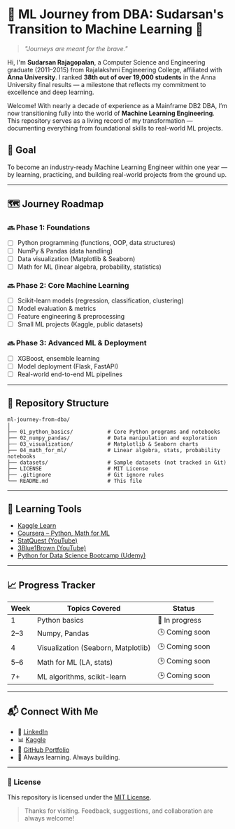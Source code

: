 # 🧠 ML Journey from DBA: Sudarsan's Transition to Machine Learning 🚀

> *"Journeys are meant for the brave."*

Hi, I'm **Sudarsan Rajagopalan**, a Computer Science and Engineering graduate (2011–2015) from Rajalakshmi Engineering College, affiliated with **Anna University**. I ranked **38th out of over 19,000 students** in the Anna University final results — a milestone that reflects my commitment to excellence and deep learning.

Welcome! With nearly a decade of experience as a Mainframe DB2 DBA, I’m now transitioning fully into the world of **Machine Learning Engineering**. This repository serves as a living record of my transformation — documenting everything from foundational skills to real-world ML projects.

## 🎯 Goal

To become an industry-ready Machine Learning Engineer within one year — by learning, practicing, and building real-world projects from the ground up.

---

## 🗺️ Journey Roadmap

### 🔜 Phase 1: Foundations
- [ ] Python programming (functions, OOP, data structures)
- [ ] NumPy & Pandas (data handling)
- [ ] Data visualization (Matplotlib & Seaborn)
- [ ] Math for ML (linear algebra, probability, statistics)

### 🔜 Phase 2: Core Machine Learning
- [ ] Scikit-learn models (regression, classification, clustering)
- [ ] Model evaluation & metrics
- [ ] Feature engineering & preprocessing
- [ ] Small ML projects (Kaggle, public datasets)

### 🔜 Phase 3: Advanced ML & Deployment
- [ ] XGBoost, ensemble learning
- [ ] Model deployment (Flask, FastAPI)
- [ ] Real-world end-to-end ML pipelines

---

## 🧪 Repository Structure

```text
ml-journey-from-dba/
│
├── 01_python_basics/           # Core Python programs and notebooks
├── 02_numpy_pandas/            # Data manipulation and exploration
├── 03_visualization/           # Matplotlib & Seaborn charts
├── 04_math_for_ml/             # Linear algebra, stats, probability notebooks
├── datasets/                   # Sample datasets (not tracked in Git)
├── LICENSE                     # MIT License
├── .gitignore                  # Git ignore rules
└── README.md                   # This file
```

---

## 🧠 Learning Tools

- [Kaggle Learn](https://www.kaggle.com/learn)
- [Coursera – Python, Math for ML](https://www.coursera.org/)
- [StatQuest (YouTube)](https://www.youtube.com/user/joshstarmer)
- [3Blue1Brown (YouTube)](https://www.youtube.com/@3blue1brown)
- [Python for Data Science Bootcamp (Udemy)](https://www.udemy.com/course/python-for-data-science-and-machine-learning-bootcamp/)

---

## 📈 Progress Tracker
| Week | Topics Covered                      | Status          |
|------|-------------------------------------|-----------------|
| 1    | Python basics                       | 🔄 In progress  |
| 2–3  | Numpy, Pandas                       | 🕒 Coming soon  |
| 4    | Visualization (Seaborn, Matplotlib) | 🕒 Coming soon  |
| 5–6  | Math for ML (LA, stats)             | 🕒 Coming soon  |
| 7+   | ML algorithms, scikit-learn         | 🕒 Coming soon  |

---

## 📬 Connect With Me

- 💼 [LinkedIn](https://www.linkedin.com/in/sudarsan-rajagopalan-17572b61)
- 📊 [Kaggle](https://www.kaggle.com/sudarsanr)
- 🐍 [GitHub Portfolio](https://github.com/SudarsanRajagopalan)
- 🧠 Always learning. Always building.

---

### 🔖 License

This repository is licensed under the [MIT License](LICENSE).

> Thanks for visiting. Feedback, suggestions, and collaboration are always welcome!
